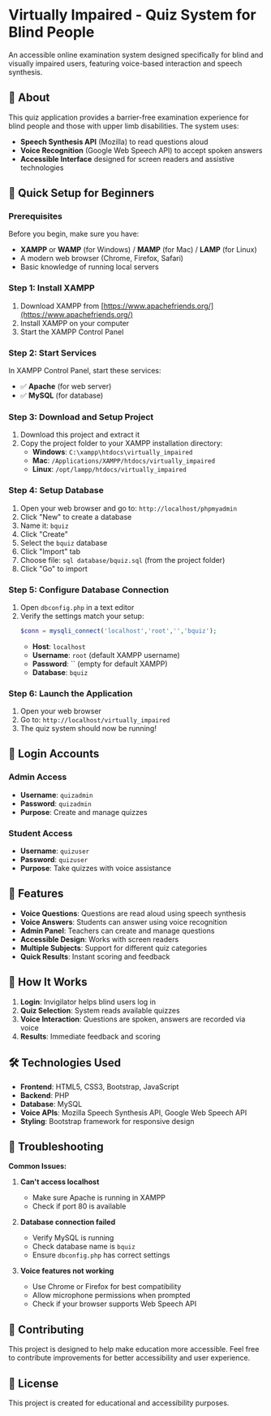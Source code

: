 # Virtually Impaired - Quiz System for Blind People

An accessible online examination system designed specifically for blind and visually impaired users, featuring voice-based interaction and speech synthesis.

## 🎯 About

This quiz application provides a barrier-free examination experience for blind people and those with upper limb disabilities. The system uses:
- **Speech Synthesis API** (Mozilla) to read questions aloud
- **Voice Recognition** (Google Web Speech API) to accept spoken answers
- **Accessible Interface** designed for screen readers and assistive technologies

## 🚀 Quick Setup for Beginners

### Prerequisites

Before you begin, make sure you have:
- **XAMPP** or **WAMP** (for Windows) / **MAMP** (for Mac) / **LAMP** (for Linux)
- A modern web browser (Chrome, Firefox, Safari)
- Basic knowledge of running local servers

### Step 1: Install XAMPP

1. Download XAMPP from [https://www.apachefriends.org/](https://www.apachefriends.org/)
2. Install XAMPP on your computer
3. Start the XAMPP Control Panel

### Step 2: Start Services

In XAMPP Control Panel, start these services:
- ✅ **Apache** (for web server)
- ✅ **MySQL** (for database)

### Step 3: Download and Setup Project

1. Download this project and extract it
2. Copy the project folder to your XAMPP installation directory:
   - **Windows**: `C:\xampp\htdocs\virtually_impaired`
   - **Mac**: `/Applications/XAMPP/htdocs/virtually_impaired`
   - **Linux**: `/opt/lampp/htdocs/virtually_impaired`

### Step 4: Setup Database

1. Open your web browser and go to: `http://localhost/phpmyadmin`
2. Click "New" to create a database
3. Name it: `bquiz`
4. Click "Create"
5. Select the `bquiz` database
6. Click "Import" tab
7. Choose file: `sql database/bquiz.sql` (from the project folder)
8. Click "Go" to import

### Step 5: Configure Database Connection

1. Open `dbconfig.php` in a text editor
2. Verify the settings match your setup:
   ```php
   $conn = mysqli_connect('localhost','root','','bquiz');
   ```
   - **Host**: `localhost`
   - **Username**: `root` (default XAMPP username)
   - **Password**: `` (empty for default XAMPP)
   - **Database**: `bquiz`

### Step 6: Launch the Application

1. Open your web browser
2. Go to: `http://localhost/virtually_impaired`
3. The quiz system should now be running!

## 👥 Login Accounts

### Admin Access
- **Username**: `quizadmin`
- **Password**: `quizadmin`
- **Purpose**: Create and manage quizzes

### Student Access
- **Username**: `quizuser`
- **Password**: `quizuser`
- **Purpose**: Take quizzes with voice assistance

## 🔧 Features

- **Voice Questions**: Questions are read aloud using speech synthesis
- **Voice Answers**: Students can answer using voice recognition
- **Admin Panel**: Teachers can create and manage questions
- **Accessible Design**: Works with screen readers
- **Multiple Subjects**: Support for different quiz categories
- **Quick Results**: Instant scoring and feedback

## 🎵 How It Works

1. **Login**: Invigilator helps blind users log in
2. **Quiz Selection**: System reads available quizzes
3. **Voice Interaction**: Questions are spoken, answers are recorded via voice
4. **Results**: Immediate feedback and scoring

## 🛠 Technologies Used

- **Frontend**: HTML5, CSS3, Bootstrap, JavaScript
- **Backend**: PHP
- **Database**: MySQL
- **Voice APIs**: Mozilla Speech Synthesis API, Google Web Speech API
- **Styling**: Bootstrap framework for responsive design

## 📝 Troubleshooting

**Common Issues:**

1. **Can't access localhost**
   - Make sure Apache is running in XAMPP
   - Check if port 80 is available

2. **Database connection failed**
   - Verify MySQL is running
   - Check database name is `bquiz`
   - Ensure `dbconfig.php` has correct settings

3. **Voice features not working**
   - Use Chrome or Firefox for best compatibility
   - Allow microphone permissions when prompted
   - Check if your browser supports Web Speech API

## 🤝 Contributing

This project is designed to help make education more accessible. Feel free to contribute improvements for better accessibility and user experience.

## 📄 License

This project is created for educational and accessibility purposes.